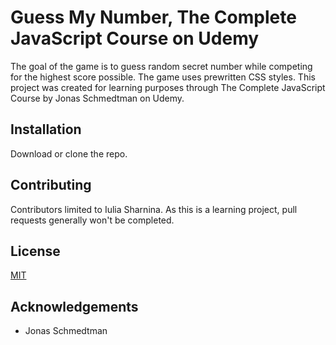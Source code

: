 # Guess My Number, The Complete JavaScript Course on Udemy

The goal of the game is to guess random secret number while competing for the highest score possible. The game uses prewritten CSS styles. This project was created for learning purposes through The Complete JavaScript Course by Jonas Schmedtman on Udemy.


## Installation

Download or clone the repo. 

## Contributing

Contributors limited to Iulia Sharnina. As this is a learning project, pull requests generally won't be completed.

## License

[MIT](https://choosealicense.com/licenses/mit/)


## Acknowledgements

* Jonas Schmedtman
